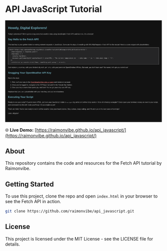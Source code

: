 # API JavaScript Tutorial
![Live Site Preview](./images/raimonvibe_github_io_082416.png)

🌐 **Live Demo:** [https://raimonvibe.github.io/api_javascript/](https://raimonvibe.github.io/api_javascript/)

## About
This repository contains the code and resources for the Fetch API tutorial by Raimonvibe.

## Getting Started

To use this project, clone the repo and open `index.html` in your browser to see the Fetch API in action.

```bash
git clone https://github.com/raimonvibe/api_javascript.git
```

## License
This project is licensed under the MIT License - see the LICENSE file for details.







